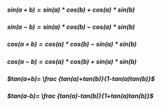 ##### $sin(a+b)=sin(a)*cos(b)+cos(a)*sin(b)$
##### $sin(a-b)=sin(a)*cos(b)-cos(a)*sin(b)$

##### $cos(a+b)=cos(a)*cos(b)-sin(a)*sin(b)$
##### $cos(a-b)=cos(a)*cos(b)+sin(a)*sin(b)$

##### $tan(a+b)= \frac {tan(a)+tan(b)}{1-tan(a)tan(b)}$
##### $tan(a-b)= \frac {tan(a)-tan(b)}{1+tan(a)tan(b)}$


